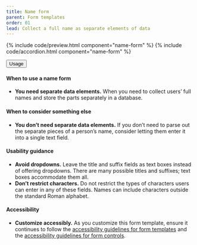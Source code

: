 ```yaml
---
title: Name form
parent: Form templates
order: 01
lead: Collect a full name as separate elements of data
---
```


{% include code/preview.html component="name-form" %}
{% include code/accordion.html component="name-form" %}
<div class="usa-accordion usa-accordion--bordered site-accordion-docs">
  <button class="usa-button-unstyled usa-accordion__button"
      aria-expanded="true" aria-controls="name-form-docs">
    Usage
  </button>
  <div id="name-form-docs" aria-hidden="false" class="usa-accordion__content site-component-usage">
    <h4>When to use a name form</h4>
    <ul class="usa-content-list">
      <li><strong>You need separate data elements.</strong> When you need to collect users’ full names and store the parts separately in a database.</li>
    </ul>
    <h4>When to consider something else</h4>
    <ul class="usa-content-list">
      <li><strong>You don’t need separate data elements.</strong> If you don’t need to parse out the separate pieces of a person’s name, consider letting them enter it into a single text field.</li>
    </ul>
    <h4>Usability guidance</h4>
    <ul class="usa-content-list">
      <li><strong>Avoid dropdowns.</strong> Leave the title and suffix fields as text boxes instead of offering dropdowns. There are many possible titles and suffixes; text boxes accommodate them all.</li>
      <li><strong>Don’t restrict characters.</strong> Do not restrict the types of characters users can enter in any of these fields. Names can include characters outside the standard Roman alphabet.</li>
    </ul>
    <h4 class="usa-heading">Accessibility</h4>
    <ul class="usa-content-list">
      <li><strong>Customize accessibly.</strong> As you customize this form template, ensure it continues to follow the <a href="{{ site.baseurl }}/form-templates/">accessibility guidelines for form templates</a> and the <a href="{{ site.baseurl }}/form-controls/">accessibility guidelines for form controls</a>.</li>
    </ul>
  </div>
</div>
